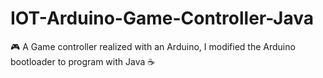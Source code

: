 # IOT-Arduino-Game-Controller-Java
🎮 A Game controller realized with an Arduino, I modified the Arduino bootloader to program with Java ☕️
